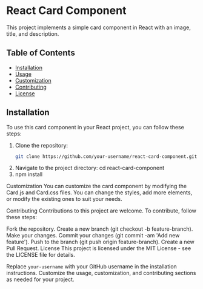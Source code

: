 # React Card Component

This project implements a simple card component in React with an image, title, and description.

## Table of Contents

- [Installation](#installation)
- [Usage](#usage)
- [Customization](#customization)
- [Contributing](#contributing)
- [License](#license)

## Installation

To use this card component in your React project, you can follow these steps:

1. Clone the repository:
   ```bash
   git clone https://github.com/your-username/react-card-component.git
2. Navigate to the project directory:
   cd react-card-component
3. npm install

Customization
You can customize the card component by modifying the Card.js and Card.css files. You can change the styles, add more elements, or modify the existing ones to suit your needs.

Contributing
Contributions to this project are welcome. To contribute, follow these steps:

Fork the repository.
Create a new branch (git checkout -b feature-branch).
Make your changes.
Commit your changes (git commit -am 'Add new feature').
Push to the branch (git push origin feature-branch).
Create a new Pull Request.
License
This project is licensed under the MIT License - see the LICENSE file for details.

Replace `your-username` with your GitHub username in the installation instructions. Customize the usage, customization, and contributing sections as needed for your project.
